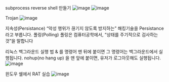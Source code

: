  subprocess reverse shell 만들기 
 ![image](https://github.com/hyunseokkkk/quakka/assets/122734649/47642d41-e7f7-40d7-b8ca-ef28ff3476a9)
![image](https://github.com/hyunseokkkk/quakka/assets/122734649/eca3206e-b6ce-42b6-9e8d-8fe726032859)

Trojan 
![image](https://github.com/hyunseokkkk/quakka/assets/122734649/3b9d8a89-6047-4881-8594-a29c34fc9a93)

지속성(Persistance)
“악성 행위가 끊기지 않도록 방지하는” 해킹기술을 Persistance 라고 부릅니다.
폴링(Polling)
폴링은 컴퓨터공학에서, “상태를 주기적으로 검사하는 것”을 말합니다

리눅스 백그라운드 실행 법
& 를 명령어 맨 뒤에 붙이면 그 명령어는 백그라운드에서 실행됩니다.
nohup(no hang up) 을 맨 앞에 붙이면, 유저가 로그아웃해도 실행됩니다.
![image](https://github.com/hyunseokkkk/quakka/assets/122734649/3f51e203-9321-4ab8-88d7-11987aba0412)

윈도우 쉘에서 RAT 실습
![image](https://github.com/hyunseokkkk/quakka/assets/122734649/3dfcca43-a4ee-44d9-837d-75b59a44de42)
